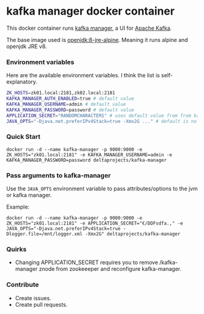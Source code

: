 # kafka manager docker container
This docker container runs [kafka manager](https://github.com/yahoo/kafka-manager), a UI for [Apache Kafka](http://kafka.apache.org).

The base image used is [openjdk:8-jre-alpine](https://hub.docker.com/_/openjdk/). Meaning it runs alpine and openjdk JRE v8.

### Environment variables
Here are the available environment variables.
I think the list is self-explanatory.

```bash
ZK_HOSTS=zk01.local:2181,zk02.local:2181
KAFKA_MANAGER_AUTH_ENABLED=true # default value
KAFKA_MANAGER_USERNAME=admin # default value
KAFKA_MANAGER_PASSWORD=password # default value
APPLICATION_SECRET="RANDOMCHARACTERS" # uses default value from from kafka manager if not set.
JAVA_OPTS="-Djava.net.preferIPv4Stack=true -Xmx2G ..." # default is no JAVA_OPTS
```


### Quick Start
```
docker run -d --name kafka-manager -p 9000:9000 -e ZK_HOSTS="zk01.local:2181" -e KAFKA_MANAGER_USERNAME=admin -e KAFKA_MANAGER_PASSWORD=password deltaprojects/kafka-manager
```

### Pass arguments to kafka-manager
Use the `JAVA_OPTS` environment variable to pass attributes/options to the jvm or kafka manager.

Example:

```
docker run -d --name kafka-manager -p 9000:9000 -e ZK_HOSTS="zk01.local:2181" -e APPLICATION_SECRET="€/DDFsdfa.," -e JAVA_OPTS="-Djava.net.preferIPv4Stack=true -Dlogger.file=/mnt/logger.xml -Xmx2G" deltaprojects/kafka-manager 
```

### Quirks
- Changing APPLICATION_SECRET requires you to remove /kafka-manager znode from zookeeeper and reconfigure kafka-manager.

### Contribute
* Create issues.
* Create pull requests.
